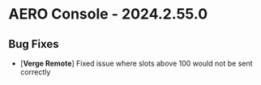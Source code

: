 # AERO Console - 2024.2.55.0

## Bug Fixes

- [**Verge Remote**] Fixed issue where slots above 100 would not be sent correctly
